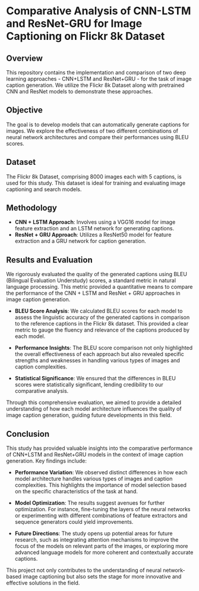 # Comparative Analysis of CNN-LSTM and ResNet-GRU for Image Captioning on Flickr 8k Dataset


## Overview

This repository contains the implementation and comparison of two deep learning approaches - CNN+LSTM and ResNet+GRU - for the task of image caption generation. We utilize the Flickr 8k Dataset along with pretrained CNN and ResNet models to demonstrate these approaches.

## Objective

The goal is to develop models that can automatically generate captions for images. We explore the effectiveness of two different combinations of neural network architectures and compare their performances using BLEU scores.

## Dataset

The Flickr 8k Dataset, comprising 8000 images each with 5 captions, is used for this study. This dataset is ideal for training and evaluating image captioning and search models.

## Methodology

-   **CNN + LSTM Approach**: Involves using a VGG16 model for image feature extraction and an LSTM network for generating captions.
-   **ResNet + GRU Approach**: Utilizes a ResNet50 model for feature extraction and a GRU network for caption generation.

## Results and Evaluation

We rigorously evaluated the quality of the generated captions using BLEU (Bilingual Evaluation Understudy) scores, a standard metric in natural language processing. This metric provided a quantitative means to compare the performance of the CNN + LSTM and ResNet + GRU approaches in image caption generation.

-   **BLEU Score Analysis**: We calculated BLEU scores for each model to assess the linguistic accuracy of the generated captions in comparison to the reference captions in the Flickr 8k dataset. This provided a clear metric to gauge the fluency and relevance of the captions produced by each model.
    
-   **Performance Insights**: The BLEU score comparison not only highlighted the overall effectiveness of each approach but also revealed specific strengths and weaknesses in handling various types of images and caption complexities.
    
-   **Statistical Significance**: We ensured that the differences in BLEU scores were statistically significant, lending credibility to our comparative analysis.
    

Through this comprehensive evaluation, we aimed to provide a detailed understanding of how each model architecture influences the quality of image caption generation, guiding future developments in this field.

## Conclusion

This study has provided valuable insights into the comparative performance of CNN+LSTM and ResNet+GRU models in the context of image caption generation. Key findings include:

-   **Performance Variation**: We observed distinct differences in how each model architecture handles various types of images and caption complexities. This highlights the importance of model selection based on the specific characteristics of the task at hand.
    
-   **Model Optimization**: The results suggest avenues for further optimization. For instance, fine-tuning the layers of the neural networks or experimenting with different combinations of feature extractors and sequence generators could yield improvements.
    
-   **Future Directions**: The study opens up potential areas for future research, such as integrating attention mechanisms to improve the focus of the models on relevant parts of the images, or exploring more advanced language models for more coherent and contextually accurate captions.

This project not only contributes to the understanding of neural network-based image captioning but also sets the stage for more innovative and effective solutions in the field.
